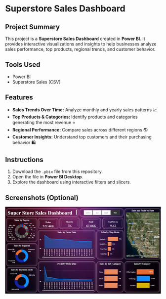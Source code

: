 # Superstore Sales Dashboard

## Project Summary
This project is a **Superstore Sales Dashboard** created in **Power BI**. It provides interactive visualizations and insights to help businesses analyze sales performance, top products, regional trends, and customer behavior.

## Tools Used
- Power BI
- Superstore Sales (CSV)

## Features
- **Sales Trends Over Time:** Analyze monthly and yearly sales patterns 📈
- **Top Products & Categories:** Identify products and categories generating the most revenue ⭐
- **Regional Performance:** Compare sales across different regions 🌎
- **Customer Insights:** Understand top customers and their purchasing behavior 🛍️

## Instructions
1. Download the `.pbix` file from this repository.
2. Open the file in **Power BI Desktop**.
3. Explore the dashboard using interactive filters and slicers.

## Screenshots (Optional)
![Dashboard Screenshot](Dashboard.png)

